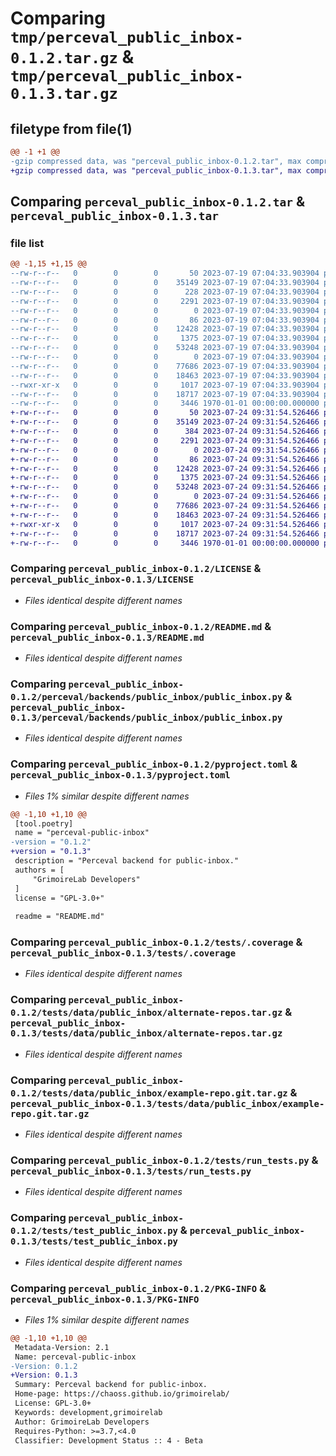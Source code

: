 # Comparing `tmp/perceval_public_inbox-0.1.2.tar.gz` & `tmp/perceval_public_inbox-0.1.3.tar.gz`

## filetype from file(1)

```diff
@@ -1 +1 @@
-gzip compressed data, was "perceval_public_inbox-0.1.2.tar", max compression
+gzip compressed data, was "perceval_public_inbox-0.1.3.tar", max compression
```

## Comparing `perceval_public_inbox-0.1.2.tar` & `perceval_public_inbox-0.1.3.tar`

### file list

```diff
@@ -1,15 +1,15 @@
--rw-r--r--   0        0        0       50 2023-07-19 07:04:33.903904 perceval_public_inbox-0.1.2/AUTHORS
--rw-r--r--   0        0        0    35149 2023-07-19 07:04:33.903904 perceval_public_inbox-0.1.2/LICENSE
--rw-r--r--   0        0        0      228 2023-07-19 07:04:33.903904 perceval_public_inbox-0.1.2/NEWS
--rw-r--r--   0        0        0     2291 2023-07-19 07:04:33.903904 perceval_public_inbox-0.1.2/README.md
--rw-r--r--   0        0        0        0 2023-07-19 07:04:33.903904 perceval_public_inbox-0.1.2/perceval/backends/public_inbox/__init__.py
--rw-r--r--   0        0        0       86 2023-07-19 07:04:33.903904 perceval_public_inbox-0.1.2/perceval/backends/public_inbox/_version.py
--rw-r--r--   0        0        0    12428 2023-07-19 07:04:33.903904 perceval_public_inbox-0.1.2/perceval/backends/public_inbox/public_inbox.py
--rw-r--r--   0        0        0     1375 2023-07-19 07:04:33.903904 perceval_public_inbox-0.1.2/pyproject.toml
--rw-r--r--   0        0        0    53248 2023-07-19 07:04:33.903904 perceval_public_inbox-0.1.2/tests/.coverage
--rw-r--r--   0        0        0        0 2023-07-19 07:04:33.903904 perceval_public_inbox-0.1.2/tests/__init__.py
--rw-r--r--   0        0        0    77686 2023-07-19 07:04:33.903904 perceval_public_inbox-0.1.2/tests/data/public_inbox/alternate-repos.tar.gz
--rw-r--r--   0        0        0    18463 2023-07-19 07:04:33.903904 perceval_public_inbox-0.1.2/tests/data/public_inbox/example-repo.git.tar.gz
--rwxr-xr-x   0        0        0     1017 2023-07-19 07:04:33.903904 perceval_public_inbox-0.1.2/tests/run_tests.py
--rw-r--r--   0        0        0    18717 2023-07-19 07:04:33.903904 perceval_public_inbox-0.1.2/tests/test_public_inbox.py
--rw-r--r--   0        0        0     3446 1970-01-01 00:00:00.000000 perceval_public_inbox-0.1.2/PKG-INFO
+-rw-r--r--   0        0        0       50 2023-07-24 09:31:54.526466 perceval_public_inbox-0.1.3/AUTHORS
+-rw-r--r--   0        0        0    35149 2023-07-24 09:31:54.526466 perceval_public_inbox-0.1.3/LICENSE
+-rw-r--r--   0        0        0      384 2023-07-24 09:31:54.526466 perceval_public_inbox-0.1.3/NEWS
+-rw-r--r--   0        0        0     2291 2023-07-24 09:31:54.526466 perceval_public_inbox-0.1.3/README.md
+-rw-r--r--   0        0        0        0 2023-07-24 09:31:54.526466 perceval_public_inbox-0.1.3/perceval/backends/public_inbox/__init__.py
+-rw-r--r--   0        0        0       86 2023-07-24 09:31:54.526466 perceval_public_inbox-0.1.3/perceval/backends/public_inbox/_version.py
+-rw-r--r--   0        0        0    12428 2023-07-24 09:31:54.526466 perceval_public_inbox-0.1.3/perceval/backends/public_inbox/public_inbox.py
+-rw-r--r--   0        0        0     1375 2023-07-24 09:31:54.526466 perceval_public_inbox-0.1.3/pyproject.toml
+-rw-r--r--   0        0        0    53248 2023-07-24 09:31:54.526466 perceval_public_inbox-0.1.3/tests/.coverage
+-rw-r--r--   0        0        0        0 2023-07-24 09:31:54.526466 perceval_public_inbox-0.1.3/tests/__init__.py
+-rw-r--r--   0        0        0    77686 2023-07-24 09:31:54.526466 perceval_public_inbox-0.1.3/tests/data/public_inbox/alternate-repos.tar.gz
+-rw-r--r--   0        0        0    18463 2023-07-24 09:31:54.526466 perceval_public_inbox-0.1.3/tests/data/public_inbox/example-repo.git.tar.gz
+-rwxr-xr-x   0        0        0     1017 2023-07-24 09:31:54.526466 perceval_public_inbox-0.1.3/tests/run_tests.py
+-rw-r--r--   0        0        0    18717 2023-07-24 09:31:54.526466 perceval_public_inbox-0.1.3/tests/test_public_inbox.py
+-rw-r--r--   0        0        0     3446 1970-01-01 00:00:00.000000 perceval_public_inbox-0.1.3/PKG-INFO
```

### Comparing `perceval_public_inbox-0.1.2/LICENSE` & `perceval_public_inbox-0.1.3/LICENSE`

 * *Files identical despite different names*

### Comparing `perceval_public_inbox-0.1.2/README.md` & `perceval_public_inbox-0.1.3/README.md`

 * *Files identical despite different names*

### Comparing `perceval_public_inbox-0.1.2/perceval/backends/public_inbox/public_inbox.py` & `perceval_public_inbox-0.1.3/perceval/backends/public_inbox/public_inbox.py`

 * *Files identical despite different names*

### Comparing `perceval_public_inbox-0.1.2/pyproject.toml` & `perceval_public_inbox-0.1.3/pyproject.toml`

 * *Files 1% similar despite different names*

```diff
@@ -1,10 +1,10 @@
 [tool.poetry]
 name = "perceval-public-inbox"
-version = "0.1.2"
+version = "0.1.3"
 description = "Perceval backend for public-inbox."
 authors = [
     "GrimoireLab Developers"
 ]
 license = "GPL-3.0+"
 
 readme = "README.md"
```

### Comparing `perceval_public_inbox-0.1.2/tests/.coverage` & `perceval_public_inbox-0.1.3/tests/.coverage`

 * *Files identical despite different names*

### Comparing `perceval_public_inbox-0.1.2/tests/data/public_inbox/alternate-repos.tar.gz` & `perceval_public_inbox-0.1.3/tests/data/public_inbox/alternate-repos.tar.gz`

 * *Files identical despite different names*

### Comparing `perceval_public_inbox-0.1.2/tests/data/public_inbox/example-repo.git.tar.gz` & `perceval_public_inbox-0.1.3/tests/data/public_inbox/example-repo.git.tar.gz`

 * *Files identical despite different names*

### Comparing `perceval_public_inbox-0.1.2/tests/run_tests.py` & `perceval_public_inbox-0.1.3/tests/run_tests.py`

 * *Files identical despite different names*

### Comparing `perceval_public_inbox-0.1.2/tests/test_public_inbox.py` & `perceval_public_inbox-0.1.3/tests/test_public_inbox.py`

 * *Files identical despite different names*

### Comparing `perceval_public_inbox-0.1.2/PKG-INFO` & `perceval_public_inbox-0.1.3/PKG-INFO`

 * *Files 1% similar despite different names*

```diff
@@ -1,10 +1,10 @@
 Metadata-Version: 2.1
 Name: perceval-public-inbox
-Version: 0.1.2
+Version: 0.1.3
 Summary: Perceval backend for public-inbox.
 Home-page: https://chaoss.github.io/grimoirelab/
 License: GPL-3.0+
 Keywords: development,grimoirelab
 Author: GrimoireLab Developers
 Requires-Python: >=3.7,<4.0
 Classifier: Development Status :: 4 - Beta
```


